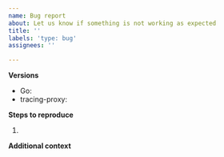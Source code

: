 ```yaml
---
name: Bug report
about: Let us know if something is not working as expected
title: ''
labels: 'type: bug'
assignees: ''

---
```


<!---
Thank you for taking the time to report bugs!

We love code snippets and links to repositories that reproduce the issue, but understand if you don't have the time to add them. We'll do our best with the info you provide, and might ask follow-up questions.

Please see our [OSS process document](https://github.com/jirs5/home/blob/main/honeycomb-oss-lifecycle-and-practices.md#) to get an idea of how we operate.
--->

**Versions**

- Go:
- tracing-proxy:


**Steps to reproduce**

1.

**Additional context**

